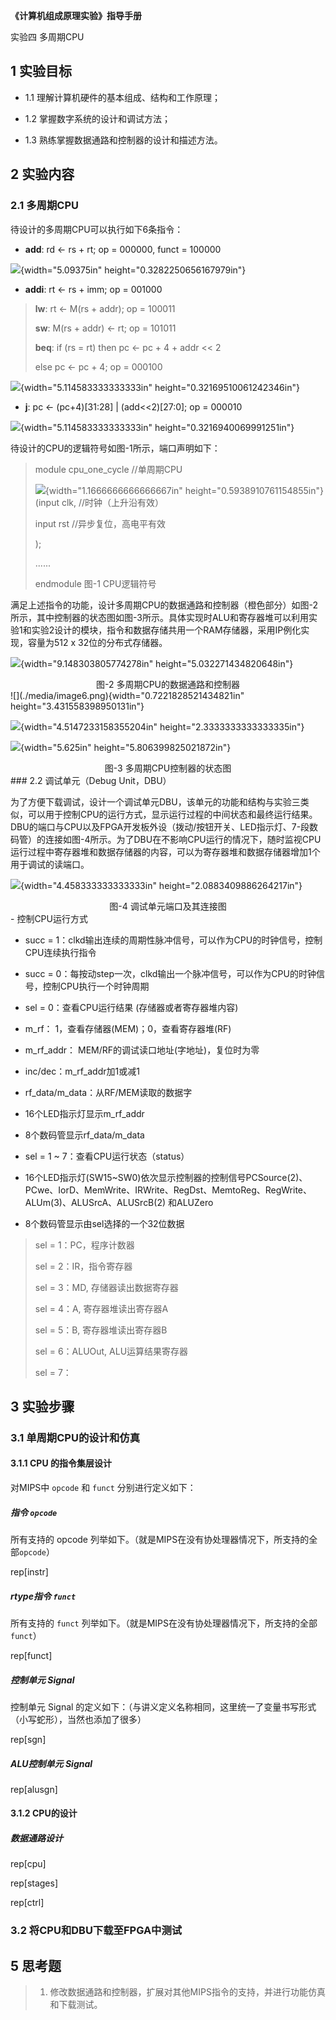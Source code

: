 **《计算机组成原理实验》指导手册**

实验四 多周期CPU

## 1 实验目标

* 1.1  理解计算机硬件的基本组成、结构和工作原理；

* 1.2  掌握数字系统的设计和调试方法；

* 1.3  熟练掌握数据通路和控制器的设计和描述方法。

## 2 实验内容

### 2.1 多周期CPU


待设计的多周期CPU可以执行如下6条指令：

-   **add**: rd \<- rs + rt; op = 000000, funct = 100000

![](./media/image1.png){width="5.09375in" height="0.3282250656167979in"}

-   **addi**: rt \<- rs + imm; op = 001000

> **lw**: rt \<- M(rs + addr); op = 100011
>
> **sw**: M(rs + addr) \<- rt; op = 101011
>
> **beq**: if (rs = rt) then pc \<- pc + 4 + addr \<\< 2
>
> else pc \<- pc + 4; op = 000100

![](./media/image2.png){width="5.114583333333333in"
height="0.32169510061242346in"}

-   **j**: pc \<- (pc+4)\[31:28\] \| (add\<\<2)\[27:0\]; op = 000010

![](./media/image3.png){width="5.114583333333333in"
height="0.3216940069991251in"}

待设计的CPU的逻辑符号如图-1所示，端口声明如下：

> module cpu\_one\_cycle //单周期CPU
>
> ![](./media/image4.png){width="1.1666666666666667in"
> height="0.5938910761154855in"}(input clk, //时钟（上升沿有效）
>
> input rst //异步复位，高电平有效
>
> );
>
> ......
>
> endmodule 图-1 CPU逻辑符号

满足上述指令的功能，设计多周期CPU的数据通路和控制器（橙色部分）如图-2所示，其中控制器的状态图如图-3所示。具体实现时ALU和寄存器堆可以利用实验1和实验2设计的模块，指令和数据存储共用一个RAM存储器，采用IP例化实现，容量为512
x 32位的分布式存储器。

![](./media/image5.png){width="9.148303805774278in"
height="5.032271434820648in"}

<center>图-2 多周期CPU的数据通路和控制器
</center>
![](./media/image6.png){width="0.7221828521434821in"
height="3.431558398950131in"}

![](./media/image7.emf){width="4.5147233158355204in"
height="2.3333333333333335in"}

![](./media/image8.png){width="5.625in" height="5.806399825021872in"}

<center>图-3 多周期CPU控制器的状态图
</center>
### 2.2 调试单元（Debug Unit，DBU）


为了方便下载调试，设计一个调试单元DBU，该单元的功能和结构与实验三类似，可以用于控制CPU的运行方式，显示运行过程的中间状态和最终运行结果。DBU的端口与CPU以及FPGA开发板外设（拨动/按钮开关、LED指示灯、7-段数码管）的连接如图-4所示。为了DBU在不影响CPU运行的情况下，随时监视CPU运行过程中寄存器堆和数据存储器的内容，可以为寄存器堆和数据存储器增加1个用于调试的读端口。

![](./media/image9.png){width="4.458333333333333in"
height="2.0883409886264217in"}

<center>图-4 调试单元端口及其连接图
</center>
-   控制CPU运行方式


-   succ =
    1：clkd输出连续的周期性脉冲信号，可以作为CPU的时钟信号，控制CPU连续执行指令

-   succ =
    0：每按动step一次，clkd输出一个脉冲信号，可以作为CPU的时钟信号，控制CPU执行一个时钟周期


-   sel = 0：查看CPU运行结果 (存储器或者寄存器堆内容)


-   m\_rf： 1，查看存储器(MEM)；0，查看寄存器堆(RF)

-   m\_rf\_addr： MEM/RF的调试读口地址(字地址)，复位时为零

-   inc/dec：m\_rf\_addr加1或减1

-   rf\_data/m\_data：从RF/MEM读取的数据字

-   16个LED指示灯显示m\_rf\_addr

-   8个数码管显示rf\_data/m\_data


-   sel = 1 \~ 7：查看CPU运行状态（status）


-   16个LED指示灯(SW15\~SW0)依次显示控制器的控制信号PCSource(2)、PCwe、IorD、MemWrite、IRWrite、RegDst、MemtoReg、RegWrite、ALUm(3)、ALUSrcA、ALUSrcB(2)
    和ALUZero

-   8个数码管显示由sel选择的一个32位数据

> sel = 1：PC，程序计数器
>
> sel = 2：IR，指令寄存器
>
> sel = 3：MD, 存储器读出数据寄存器
>
> sel = 4：A, 寄存器堆读出寄存器A
>
> sel = 5：B, 寄存器堆读出寄存器B
>
> sel = 6：ALUOut, ALU运算结果寄存器
>
> sel = 7：

## 3 实验步骤

### 3.1  单周期CPU的设计和仿真

#### 3.1.1 CPU 的指令集层设计

对MIPS中 `opcode` 和 `funct` 分别进行定义如下：

##### 指令 `opcode`

所有支持的 opcode 列举如下。（就是MIPS在没有协处理器情况下，所支持的全部`opcode`）

rep[instr]

##### rtype指令 `funct`

所有支持的 `funct` 列举如下。（就是MIPS在没有协处理器情况下，所支持的全部`funct`）

rep[funct]

##### 控制单元 Signal 

控制单元 Signal 的定义如下：（与讲义定义名称相同，这里统一了变量书写形式（小写蛇形），当然也添加了很多）

rep[sgn]

##### ALU控制单元 Signal

rep[alusgn]

#### 3.1.2 CPU的设计

##### 数据通路设计

rep[cpu]

rep[stages]

rep[ctrl]


### 3.2  将CPU和DBU下载至FPGA中测试





## 5 思考题

> 1. 修改数据通路和控制器，扩展对其他MIPS指令的支持，并进行功能仿真和下载测试。
